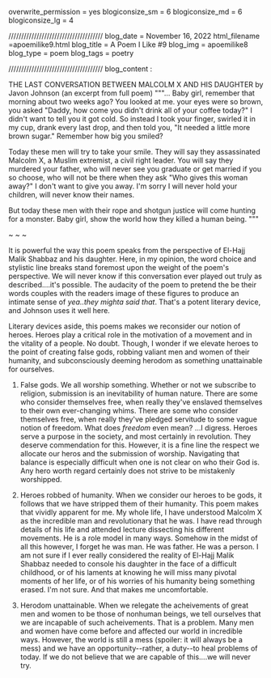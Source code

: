 overwrite_permission = yes
blogiconsize_sm = 6
blogiconsize_md = 6
blogiconsize_lg = 4

/////////////////////////////////////
blog_date = November 16, 2022
html_filename =apoemilike9.html
blog_title = A Poem I Like #9
blog_img = apoemilike8
blog_type = poem
blog_tags = poetry

/////////////////////////////////////
blog_content : 

THE LAST CONVERSATION BETWEEN MALCOLM X AND HIS DAUGHTER 
by Javon Johnson (an excerpt from full poem)
"""...
Baby girl,
remember that morning
about two weeks ago?
You looked at me. 
your eyes were so brown,
you asked 
"Daddy, how come 
you didn't drink all 
of your coffee today?"
I didn't want to 
tell you it got cold.
So instead I took your finger,
swirled it in my cup,
drank every last drop,
and then told you,
"It needed a little more brown
sugar." Remember how big you smiled?

Today these men
will try to take your smile.
They will say they assassinated 
Malcolm X, a Muslim extremist,
a civil right leader. You
will say they murdered
your father, who 
will never see you graduate
or get married if you so choose,
who will not be there 
when they ask "Who
gives this woman away?" I
don't want to give you away.
I'm sorry 
I will never hold your 
children, will never know 
their names.

But today these men with their rope
and shotgun justice will come
hunting for a monster.
Baby girl, show the world
how they killed a human being. """

~ ~ ~

It is powerful the way this poem speaks from the perspective of El-Hajj Malik Shabbaz and his daughter. Here, in my opinion, the word choice and stylistic line breaks stand foremost upon the weight of the poem's perspective. We will never know if this conversation ever played out truly as described....it's possible. The audacity of the poem to pretend the be their words couples with the readers image of these figures to produce an intimate sense of <em> yea..they mighta said that</em>. That's a potent literary device, and Johnson uses it well here.

Literary devices aside, this poems makes we reconsider our notion of heroes. Heroes play a critical role in the motivation of a movement and in the vitality of a people. No doubt. Though, I wonder if we elevate heroes to the point of creating false gods, robbing valiant men and women of their humanity, and subconsciously deeming herodom as something unattainable for ourselves.

1) False gods.
	We all worship something. Whether or not we subscribe to religion, submission is an inevitability of human nature. There are some who consider themselves free, when really they've enslaved themselves to their own ever-changing whims. There are some who consider themselves free, when really they've pledged servitude to some vague notion of freedom. What does <em> freedom</em> even mean? ...I digress. Heroes serve a purpose in the society, and most certainly in revolution. They deserve commendation for this. However, it is a fine line the respect we allocate our heros and the submission of worship. Navigating that balance is especially difficult when one is not clear on who their God is. Any hero worth regard certainly does not strive to be mistakenly worshipped.
	
2) Heroes robbed of humanity.
	When we consider our heroes to be gods, it follows that we have stripped them of their humanity. This poem makes that vividly apparent for me. My whole life, I have understood Malcolm X as the incredible man and revolutionary that he was. I have read through details of his life and attended lecture dissecting his different movements. He is a role model in many ways. Somehow in the midst of all this however, I forget he was man. He was father. He was a person. I am not sure if I ever really considered the reality of El-Hajj Malik Shabbaz needed to console his daughter in the face of a difficult childhood, or of his laments at knowing he will miss many pivotal moments of her life, or of his worries of his humanity being something erased. I'm not sure. And that makes me uncomfortable.
	 
3) Herodom unattainable.
	When we relegate the acheivements of great men and women to be those of nonhuman beings,  we tell ourselves that we are incapable of such acheivements. That is a problem. Many men and women have come before and affected our world in incredible ways. However, the world is still a mess (spoiler: it will always be a mess) and we have an opportunity--rather, a duty--to heal problems of today. If we do not believe that we are capable of this....we will never try. 
